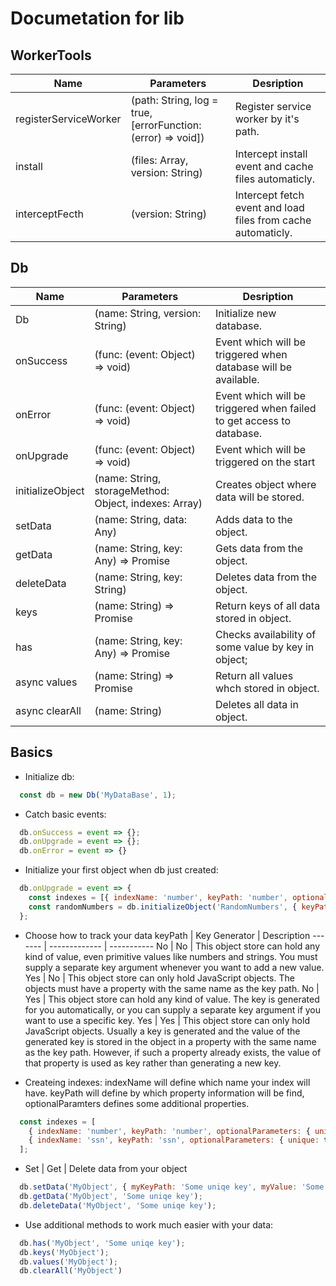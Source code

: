 # Documetation for lib
## WorkerTools
  Name | Parameters | Desription 
  ---- | ---------- | ---------- 
  registerServiceWorker | (path: String, log = true, [errorFunction: (error) => void]) | Register service worker by it's path.
  install | (files: Array, version: String) | Intercept install event and cache files automaticly.
  interceptFecth | (version: String) | Intercept fetch event and load files from cache automaticly.
## Db
  Name | Parameters | Desription 
  ---- | ---------- | ---------- 
  Db | (name: String, version: String) | Initialize new database. 
  onSuccess | (func: (event: Object) => void) | Event which will be triggered when database will be available.
  onError | (func: (event: Object) => void) | Event which will be triggered when failed to get access to database.
  onUpgrade | (func: (event: Object) => void) | Event which will be triggered on the start
  initializeObject | (name: String, storageMethod: Object, indexes: Array) | Creates object where data will be stored.
  setData | (name: String, data: Any) | Adds data to the object.
  getData | (name: String, key: Any) => Promise | Gets data from the object.
  deleteData | (name: String, key: String) | Deletes data from the object.
  keys | (name: String) => Promise | Return keys of all data stored in object.
  has | (name: String, key: Any) => Promise | Checks availability of some value by key in object;
  async values | (name: String) => Promise | Return all values whch stored in object.
  async clearAll | (name: String) | Deletes all data in object.

## Basics
* Initialize db: 
```javascript
  const db = new Db('MyDataBase', 1);
```

* Catch basic events:
```javascript
  db.onSuccess = event => {};
  db.onUpgrade = event => {};
  db.onError = event => {}
```

* Initialize your first object when db just created:
```javascript
  db.onUpgrade = event => {
    const indexes = [{ indexName: 'number', keyPath: 'number', optionalParameters: { unique: false }}];
    const randomNumbers = db.initializeObject('RandomNumbers', { keyPath: 'date'}, indexes);
  };
```

* Choose how to track your data
  keyPath | Key Generator | Description
  ------- | ------------- | -----------
  No | No |	This object store can hold any kind of value, even primitive values like numbers and strings. You must supply a separate key argument whenever you want to add a new value.
  Yes |	No | This object store can only hold JavaScript objects. The objects must have a property with the same name as the key path.
  No | Yes | This object store can hold any kind of value. The key is generated for you automatically, or you can supply a separate key argument if you want to use a specific key.
  Yes |	Yes |	This object store can only hold JavaScript objects. Usually a key is generated and the value of the generated key is stored in the object in a property with the same name as the key path. However, if such a property already exists, the value of that property is used as key rather than generating a new key.

* Createing indexes: 
indexName will define which name your index will have. keyPath will define by which property information will be find, optionalParamters defines some additional properties. 
```javascript
  const indexes = [
    { indexName: 'number', keyPath: 'number', optionalParameters: { unique: false }},
    { indexName: 'ssn', keyPath: 'ssn', optionalParameters: { unique: true }},
  ];
```

* Set | Get | Delete data from your object
```javascript
  db.setData('MyObject', { myKeyPath: 'Some uniqe key', myValue: 'Some value' });
  db.getData('MyObject', 'Some uniqe key');
  db.deleteData('MyObject', 'Some uniqe key');
```

* Use additional methods to work much easier with your data:
```javascript
  db.has('MyObject', 'Some uniqe key');
  db.keys('MyObject');
  db.values('MyObject'); 
  db.clearAll('MyObject')
```
